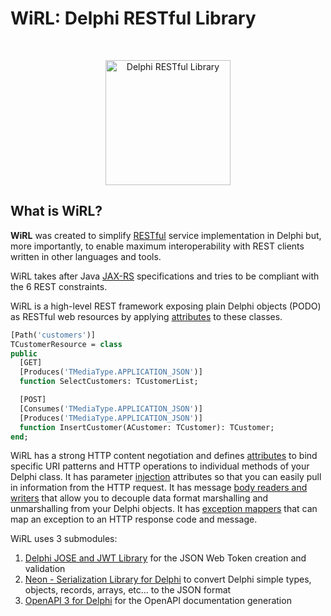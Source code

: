 # WiRL: Delphi RESTful Library

<br />
<p align="center">
  <img src="/logo.png" alt="Delphi RESTful Library" width="200" />
</p>

## What is WiRL?

**WiRL** was created to simplify [RESTful](https://en.wikipedia.org/wiki/Representational_state_transfer) service implementation in Delphi but, more importantly, to enable maximum interoperability with REST clients written in other languages and tools.

WiRL takes after Java [JAX-RS](https://jax-rs-spec.java.net/) specifications and tries to be compliant with the 6 REST constraints.

WiRL is a high-level REST framework exposing plain Delphi objects (PODO) as RESTful web resources by applying [attributes](server/attributes) to these classes.

```pascal
[Path('customers')]
TCustomerResource = class
public
  [GET]
  [Produces('TMediaType.APPLICATION_JSON')]
  function SelectCustomers: TCustomerList;

  [POST]
  [Consumes('TMediaType.APPLICATION_JSON')]
  [Produces('TMediaType.APPLICATION_JSON')]
  function InsertCustomer(ACustomer: TCustomer): TCustomer;
end;
```
WiRL has a strong HTTP content negotiation and  defines [attributes](server/attributes) to bind specific URI patterns and HTTP operations to individual methods of your Delphi class. It has parameter [injection](server/context-injection) attributes so that you can easily pull in information from the HTTP request. It has message [body readers and writers](server/message-body) that allow you to decouple data format marshalling and unmarshalling from your Delphi objects. It has [exception mappers](server/exception-handling) that can map an exception to an HTTP response code and message.

WiRL uses 3 submodules:
1. [Delphi JOSE and JWT Library](https://github.com/paolo-rossi/delphi-jose-jwt) for the JSON Web Token creation and validation
2. [Neon - Serialization Library for Delphi](https://github.com/paolo-rossi/delphi-neon) to convert Delphi simple types, objects, records, arrays, etc... to the JSON format
3. [OpenAPI 3 for Delphi](https://github.com/paolo-rossi/OpenAPI-Delphi) for the OpenAPI documentation generation
